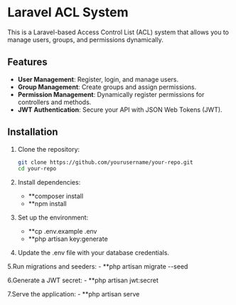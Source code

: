 # Laravel ACL System

This is a Laravel-based Access Control List (ACL) system that allows you to manage users, groups, and permissions dynamically.

## Features
- **User Management**: Register, login, and manage users.
- **Group Management**: Create groups and assign permissions.
- **Permission Management**: Dynamically register permissions for controllers and methods.
- **JWT Authentication**: Secure your API with JSON Web Tokens (JWT).

## Installation

1. Clone the repository:
   ```bash
   git clone https://github.com/yourusername/your-repo.git
   cd your-repo
   
2. Install dependencies:
    - **composer install
    - **npm install
   
3. Set up the environment:
    - **cp .env.example .env
    - **php artisan key:generate
   
4. Update the .env file with your database credentials.

5.Run migrations and seeders:
    - **php artisan migrate --seed
    
    
6.Generate a JWT secret:
    - **php artisan jwt:secret
    

7.Serve the application:
    - **php artisan serve
    
